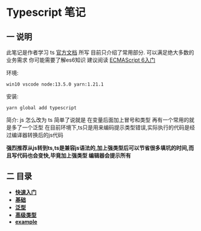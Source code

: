 # Typescript 笔记

## 一 说明
此笔记是作者学习 ts [官方文档](http://www.typescriptlang.org/docs/home.html) 所写
目前只介绍了常用部分. 可以满足绝大多数的业务需求
你可能需要了解es6知识 建议阅读 [ECMAScript 6入门](http://es6.ruanyifeng.com/)

环境:
    
    win10 vscode node:13.5.0 yarn:1.21.1

安装:

    yarn global add typescript

简介:
    js 怎么改为 ts
    简单了说就是 在变量后面加上冒号和类型
    再有一个常用的就是多了一个泛型
    在目前环境下,ts只是用来编码提示类型错误,实际执行的代码是经过编译器转换后的js代码
    
**强烈推荐从js转到ts,ts是兼容js语法的,加上强类型后可以节省很多填坑的时间,而且写代码也会变快,毕竟加上强类型 编辑器会提示所有**

## 二 目录

+ **[快速入门](https://github.com/overnote/typescript/tree/master/01快速入门)**
+ **[基础](https://github.com/overnote/typescript/tree/master/02基础)**
+ **[泛型](https://github.com/overnote/typescript/tree/master/03泛型)**
+ **[高级类型](https://github.com/overnote/typescript/tree/master/04高级类型)**
+ **[example](https://github.com/overnote/typescript/tree/master/example)**
<!-- + **[JSX](https://github.com/overnote/typescript/tree/master/05JSX)** -->
<!-- + **[配置](https://github.com/overnote/typescript/tree/master/06配置)** -->
<!-- + **[常见问题](https://github.com/overnote/typescript/tree/master/07常见问题)** -->

